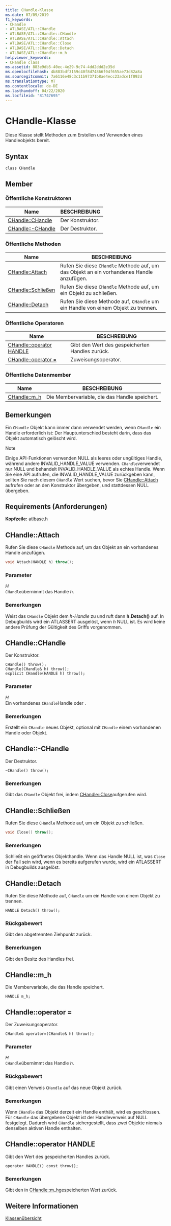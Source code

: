 ```yaml
---
title: CHandle-Klasse
ms.date: 07/09/2019
f1_keywords:
- CHandle
- ATLBASE/ATL::CHandle
- ATLBASE/ATL::CHandle::CHandle
- ATLBASE/ATL::CHandle::Attach
- ATLBASE/ATL::CHandle::Close
- ATLBASE/ATL::CHandle::Detach
- ATLBASE/ATL::CHandle::m_h
helpviewer_keywords:
- CHandle class
ms.assetid: 883e9db5-40ec-4e29-9c74-4dd2ddd2e35d
ms.openlocfilehash: 4b883bdf3159c40f8d74866f04f655ae73d82a8a
ms.sourcegitcommit: 7a6116e48c3c11b97371b8ae4ecc23adce1f092d
ms.translationtype: MT
ms.contentlocale: de-DE
ms.lasthandoff: 04/22/2020
ms.locfileid: "81747695"
---
```

# <a name="chandle-class"></a>CHandle-Klasse

Diese Klasse stellt Methoden zum Erstellen und Verwenden eines Handleobjekts bereit.

## <a name="syntax"></a>Syntax

```
class CHandle
```

## <a name="members"></a>Member

### <a name="public-constructors"></a>Öffentliche Konstruktoren

|Name|BESCHREIBUNG|
|----------|-----------------|
|[CHandle::CHandle](#chandle)|Der Konstruktor.|
|[CHandle::-CHandle](#dtor)|Der Destruktor.|

### <a name="public-methods"></a>Öffentliche Methoden

|Name|BESCHREIBUNG|
|----------|-----------------|
|[CHandle::Attach](#attach)|Rufen Sie diese `CHandle` Methode auf, um das Objekt an ein vorhandenes Handle anzufügen.|
|[CHandle::Schließen](#close)|Rufen Sie diese `CHandle` Methode auf, um ein Objekt zu schließen.|
|[CHandle::Detach](#detach)|Rufen Sie diese Methode auf, `CHandle` um ein Handle von einem Objekt zu trennen.|

### <a name="public-operators"></a>Öffentliche Operatoren

|Name|BESCHREIBUNG|
|----------|-----------------|
|[CHandle::operator HANDLE](#operator_handle)|Gibt den Wert des gespeicherten Handles zurück.|
|[CHandle::operator =](#operator_eq)|Zuweisungsoperator.|

### <a name="public-data-members"></a>Öffentliche Datenmember

|Name|BESCHREIBUNG|
|----------|-----------------|
|[CHandle::m_h](#m_h)|Die Membervariable, die das Handle speichert.|

## <a name="remarks"></a>Bemerkungen

Ein `CHandle` Objekt kann immer dann verwendet werden, wenn `CHandle` ein Handle erforderlich ist: Der Hauptunterschied besteht darin, dass das Objekt automatisch gelöscht wird.

> [!NOTE]
> Einige API-Funktionen verwenden NULL als leeres oder ungültiges Handle, während andere INVALID_HANDLE_VALUE verwenden. `CHandle`verwendet nur NULL und behandelt INVALID_HANDLE_VALUE als echtes Handle. Wenn Sie eine API aufrufen, die INVALID_HANDLE_VALUE zurückgeben kann, sollten Sie nach diesem `CHandle` Wert suchen, bevor Sie [CHandle::Attach](#attach) aufrufen oder an den Konstruktor übergeben, und stattdessen NULL übergeben.

## <a name="requirements"></a>Requirements (Anforderungen)

**Kopfzeile:** atlbase.h

## <a name="chandleattach"></a><a name="attach"></a>CHandle::Attach

Rufen Sie diese `CHandle` Methode auf, um das Objekt an ein vorhandenes Handle anzufügen.

```cpp
void Attach(HANDLE h) throw();
```

### <a name="parameters"></a>Parameter

*H*<br/>
`CHandle`übernimmt das Handle *h*.

### <a name="remarks"></a>Bemerkungen

Weist das `CHandle` Objekt dem *h-Handle* zu und ruft dann **h.Detach()** auf. In Debugbuilds wird ein ATLASSERT ausgelöst, wenn *h* NULL ist. Es wird keine andere Prüfung der Gültigkeit des Griffs vorgenommen.

## <a name="chandlechandle"></a><a name="chandle"></a>CHandle::CHandle

Der Konstruktor.

```
CHandle() throw();
CHandle(CHandle& h) throw();
explicit CHandle(HANDLE h) throw();
```

### <a name="parameters"></a>Parameter

*H*<br/>
Ein vorhandenes `CHandle`Handle oder .

### <a name="remarks"></a>Bemerkungen

Erstellt ein `CHandle` neues Objekt, optional mit `CHandle` einem vorhandenen Handle oder Objekt.

## <a name="chandlechandle"></a><a name="dtor"></a>CHandle::-CHandle

Der Destruktor.

```
~CHandle() throw();
```

### <a name="remarks"></a>Bemerkungen

Gibt das `CHandle` Objekt frei, indem [CHandle::Close](#close)aufgerufen wird.

## <a name="chandleclose"></a><a name="close"></a>CHandle::Schließen

Rufen Sie diese `CHandle` Methode auf, um ein Objekt zu schließen.

```cpp
void Close() throw();
```

### <a name="remarks"></a>Bemerkungen

Schließt ein geöffnetes Objekthandle. Wenn das Handle NULL ist, was `Close` der Fall sein wird, wenn es bereits aufgerufen wurde, wird ein ATLASSERT in Debugbuilds ausgelöst.

## <a name="chandledetach"></a><a name="detach"></a>CHandle::Detach

Rufen Sie diese Methode auf, `CHandle` um ein Handle von einem Objekt zu trennen.

```
HANDLE Detach() throw();
```

### <a name="return-value"></a>Rückgabewert

Gibt den abgetrennten Ziehpunkt zurück.

### <a name="remarks"></a>Bemerkungen

Gibt den Besitz des Handles frei.

## <a name="chandlem_h"></a><a name="m_h"></a>CHandle::m_h

Die Membervariable, die das Handle speichert.

```
HANDLE m_h;
```

## <a name="chandleoperator-"></a><a name="operator_eq"></a>CHandle::operator =

Der Zuweisungsoperator.

```
CHandle& operator=(CHandle& h) throw();
```

### <a name="parameters"></a>Parameter

*H*<br/>
`CHandle`übernimmt das Handle *h*.

### <a name="return-value"></a>Rückgabewert

Gibt einen Verweis `CHandle` auf das neue Objekt zurück.

### <a name="remarks"></a>Bemerkungen

Wenn `CHandle` das Objekt derzeit ein Handle enthält, wird es geschlossen. Für `CHandle` das übergebene Objekt ist der Handleverweis auf NULL festgelegt. Dadurch wird `CHandle` sichergestellt, dass zwei Objekte niemals denselben aktiven Handle enthalten.

## <a name="chandleoperator-handle"></a><a name="operator_handle"></a>CHandle::operator HANDLE

Gibt den Wert des gespeicherten Handles zurück.

```
operator HANDLE() const throw();
```

### <a name="remarks"></a>Bemerkungen

Gibt den in [CHandle::m_h](#m_h)gespeicherten Wert zurück.

## <a name="see-also"></a>Weitere Informationen

[Klassenübersicht](../../atl/atl-class-overview.md)
